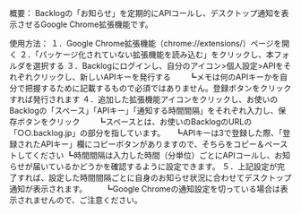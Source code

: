 概要：
Backlogの「お知らせ」を定期的にAPIコールし、デスクトップ通知を表示させるGoogle Chrome拡張機能です。

使用方法：
１．Google Chrome拡張機能（chrome://extensions/）ページを開く
２．「パッケージ化されていない拡張機能を読み込む」をクリックし、本フォルダを選択する
３．Backlogにログインし、自分のアイコン>個人設定>APIをそれぞれクリックし、新しいAPIキーを発行する
　　┗メモは何のAPIキーかを自分で把握するために記載するもので必須ではありません。登録ボタンをクリックすれば発行されます
４．追加した拡張機能アイコンをクリックし、お使いのBacklogの「スペース」「APIキー」「通知する時間間隔」をそれぞれ入力し、保存ボタンをクリック
　　┗スペースとは、お使いのBacklogのURLの「○○.backlog.jp」の部分を指しています。
  　┗APIキーは3で登録した際、「登録されたAPIキー」欄にコピーボタンがありますので、そちらをコピー＆ペーストしてください
    ┗時間間隔は入力した時間（分単位）ごとにAPIコールし、お知らせが届いているかどうかを確認するように設定できます。
５．上記設定が完了すれば、設定した時間間隔ごとに自身のお知らせ状況に合わせてデスクトップ通知が表示されます。
　　┗Google Chromeの通知設定を切っている場合は表示されませんので、ご注意ください。
